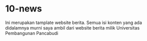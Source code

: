 # 10-news
Ini merupakan tamplate website berita. Semua isi konten yang ada didalamnya murni saya ambil dari website berita milik Universitas Pembangunan Pancabudi
